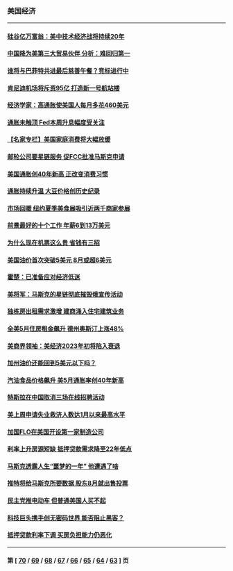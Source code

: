 ### 美国经济
---
#### [硅谷亿万富翁：美中技术经济战将持续20年](../../pages/ncid1078158/n13759522.md) 
#### [中国降为美第三大贸易伙伴 分析：难回归第一](../../pages/ncid1078158/n13759515.md) 
#### [谁将与巴菲特共进最后慈善午餐？竞标进行中](../../pages/ncid1078158/n13759401.md) 
#### [肯尼迪机场将斥资95亿 打造新一号航站楼](../../pages/ncid1078158/n13759094.md) 
#### [经济学家：高通胀使美国人每月多花460美元](../../pages/ncid1078158/n13758981.md) 
#### [通胀未触顶 Fed本周升息幅度受关注](../../pages/ncid1078158/n13758924.md) 
#### [【名家专栏】美国家庭消费将大幅放缓](../../pages/ncid1078158/n13758718.md) 
#### [邮轮公司要星链服务 促FCC批准马斯克申请](../../pages/ncid1078158/n13758794.md) 
#### [美国通胀创40年新高 正改变消费习惯](../../pages/ncid1078158/n13758901.md) 
#### [通胀持续升温 大豆价格创历史纪录](../../pages/ncid1078158/n13758792.md) 
#### [市场回暖 纽约夏季美食展吸引近两千商家参展](../../pages/ncid1078158/n13758371.md) 
#### [前景最好的十个工作 年薪6到13万美元](../../pages/ncid1078158/n13756850.md) 
#### [为什么现在机票这么贵 省钱有三招](../../pages/ncid1078158/n13755441.md) 
#### [美国油价首次突破5美元 8月或超6美元](../../pages/ncid1078158/n13757282.md) 
#### [霍楚：已准备应对经济低迷](../../pages/ncid1078158/n13757023.md) 
#### [美将军：马斯克的星链彻底摧毁俄宣传活动](../../pages/ncid1078158/n13756893.md) 
#### [独栋房出租需求激增 建商涌入住宅建筑业务](../../pages/ncid1078158/n13756830.md) 
#### [全美5月住房租金飙升 德州奥斯汀上涨48%](../../pages/ncid1078158/n13756873.md) 
#### [美商界领袖：美经济2023年初将陷入衰退](../../pages/ncid1078158/n13756828.md) 
#### [加州油价还能回到5美元以下吗？](../../pages/ncid1078158/n13756819.md) 
#### [汽油食品价格飙升 美5月通胀率创40年新高](../../pages/ncid1078158/n13756708.md) 
#### [特斯拉在中国取消三场在线招聘活动](../../pages/ncid1078158/n13756628.md) 
#### [美上周申请失业救济人数达1月以来最高水平](../../pages/ncid1078158/n13755909.md) 
#### [加国FLO在美国开设第一家制造公司](../../pages/ncid1078158/n13755921.md) 
#### [利率上升房源短缺 抵押贷款需求降至22年低点](../../pages/ncid1078158/n13755271.md) 
#### [马斯克透露人生“噩梦的一年” 他遭遇了啥](../../pages/ncid1078158/n13755211.md) 
#### [推特将给马斯克所要数据 股东8月就出售投票](../../pages/ncid1078158/n13755165.md) 
#### [民主党推电动车 但普通美国人买不起](../../pages/ncid1078158/n13754574.md) 
#### [科技巨头携手创无密码世界 能否阻止黑客？](../../pages/ncid1078158/n13755124.md) 
#### [抵押贷款利率下调 买房负担能力仍恶化](../../pages/ncid1078158/n13754778.md) 

---
#### 第 [ [70](./70.md) / [69](./69.md) / [68](./68.md) / [67](./67.md) / [66](./66.md) / [65](./65.md) / [64](./64.md) / [63](./63.md) ] 页
